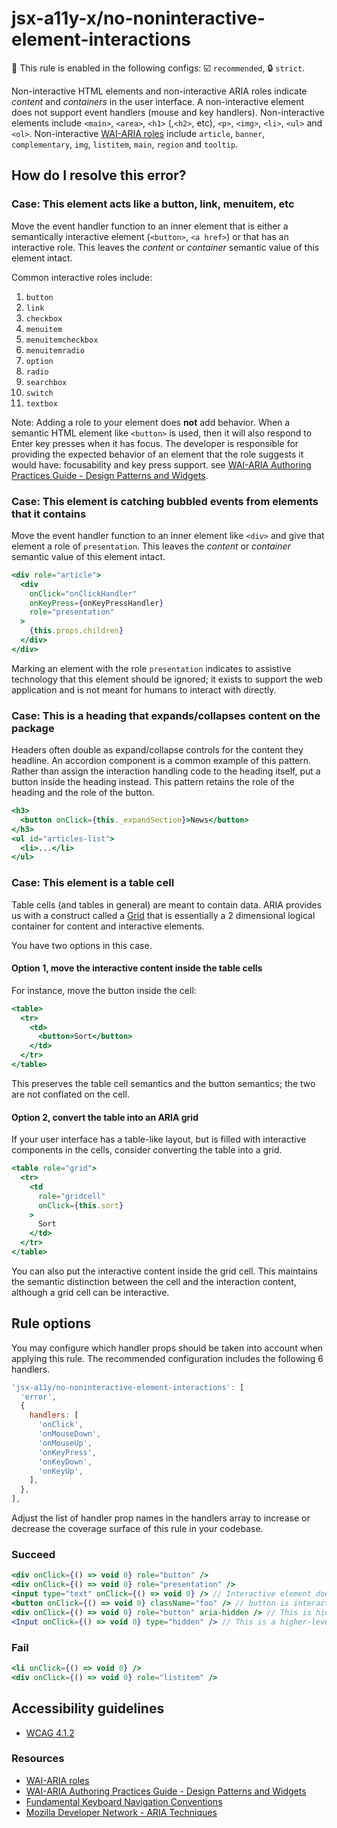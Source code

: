 # jsx-a11y-x/no-noninteractive-element-interactions

💼 This rule is enabled in the following configs: ☑️ `recommended`, 🔒 `strict`.

<!-- end auto-generated rule header -->

Non-interactive HTML elements and non-interactive ARIA roles indicate _content_ and _containers_ in the user interface. A non-interactive element does not support event handlers (mouse and key handlers). Non-interactive elements include `<main>`, `<area>`, `<h1>` (,`<h2>`, etc), `<p>`, `<img>`, `<li>`, `<ul>` and `<ol>`. Non-interactive [WAI-ARIA roles](https://www.w3.org/TR/wai-aria-1.1/#usage_intro) include `article`, `banner`, `complementary`, `img`, `listitem`, `main`, `region` and `tooltip`.

## How do I resolve this error?

### Case: This element acts like a button, link, menuitem, etc

Move the event handler function to an inner element that is either a semantically interactive element (`<button>`, `<a href>`) or that has an interactive role. This leaves the _content_ or _container_ semantic value of this element intact.

Common interactive roles include:

1. `button`
1. `link`
1. `checkbox`
1. `menuitem`
1. `menuitemcheckbox`
1. `menuitemradio`
1. `option`
1. `radio`
1. `searchbox`
1. `switch`
1. `textbox`

Note: Adding a role to your element does **not** add behavior. When a semantic HTML element like `<button>` is used, then it will also respond to Enter key presses when it has focus. The developer is responsible for providing the expected behavior of an element that the role suggests it would have: focusability and key press support.
see [WAI-ARIA Authoring Practices Guide - Design Patterns and Widgets](https://www.w3.org/TR/wai-aria-practices-1.1/#aria_ex).

### Case: This element is catching bubbled events from elements that it contains

Move the event handler function to an inner element like `<div>` and give that element a role of `presentation`. This leaves the _content_ or _container_ semantic value of this element intact.

```jsx
<div role="article">
  <div
    onClick="onClickHandler"
    onKeyPress={onKeyPressHandler}
    role="presentation"
  >
    {this.props.children}
  </div>
</div>
```

Marking an element with the role `presentation` indicates to assistive technology that this element should be ignored; it exists to support the web application and is not meant for humans to interact with directly.

### Case: This is a heading that expands/collapses content on the package

Headers often double as expand/collapse controls for the content they headline. An accordion component is a common example of this pattern. Rather than assign the interaction handling code to the heading itself, put a button inside the heading instead. This pattern retains the role of the heading and the role of the button.

```jsx
<h3>
  <button onClick={this._expandSection}>News</button>
</h3>
<ul id="articles-list">
  <li>...</li>
</ul>
```

### Case: This element is a table cell

Table cells (and tables in general) are meant to contain data. ARIA provides us with a construct called a [Grid](https://w3c.github.io/aria-practices/#grid) that is essentially a 2 dimensional logical container for content and interactive elements.

You have two options in this case.

#### Option 1, move the interactive content inside the table cells

For instance, move the button inside the cell:

```jsx
<table>
  <tr>
    <td>
      <button>Sort</button>
    </td>
  </tr>
</table>
```

This preserves the table cell semantics and the button semantics; the two are not conflated on the cell.

#### Option 2, convert the table into an ARIA grid

If your user interface has a table-like layout, but is filled with interactive components in the cells, consider converting the table into a grid.

```jsx
<table role="grid">
  <tr>
    <td
      role="gridcell"
      onClick={this.sort}
    >
      Sort
    </td>
  </tr>
</table>
```

You can also put the interactive content inside the grid cell. This maintains the semantic distinction between the cell and the interaction content, although a grid cell can be interactive.

## Rule options

You may configure which handler props should be taken into account when applying this rule. The recommended configuration includes the following 6 handlers.

```javascript
'jsx-a11y/no-noninteractive-element-interactions': [
  'error',
  {
    handlers: [
      'onClick',
      'onMouseDown',
      'onMouseUp',
      'onKeyPress',
      'onKeyDown',
      'onKeyUp',
    ],
  },
],
```

Adjust the list of handler prop names in the handlers array to increase or decrease the coverage surface of this rule in your codebase.

### Succeed

```jsx
<div onClick={() => void 0} role="button" />
<div onClick={() => void 0} role="presentation" />
<input type="text" onClick={() => void 0} /> // Interactive element does not require role.
<button onClick={() => void 0} className="foo" /> // button is interactive.
<div onClick={() => void 0} role="button" aria-hidden /> // This is hidden from screen reader.
<Input onClick={() => void 0} type="hidden" /> // This is a higher-level DOM component
```

### Fail

```jsx
<li onClick={() => void 0} />
<div onClick={() => void 0} role="listitem" />
```

## Accessibility guidelines

- [WCAG 4.1.2](https://www.w3.org/WAI/WCAG21/Understanding/name-role-value)

### Resources

- [WAI-ARIA roles](https://www.w3.org/TR/wai-aria-1.1/#usage_intro)
- [WAI-ARIA Authoring Practices Guide - Design Patterns and Widgets](https://www.w3.org/TR/wai-aria-practices-1.1/#aria_ex)
- [Fundamental Keyboard Navigation Conventions](https://www.w3.org/TR/wai-aria-practices-1.1/#kbd_generalnav)
- [Mozilla Developer Network - ARIA Techniques](https://developer.mozilla.org/en-US/docs/Web/Accessibility/ARIA/ARIA_Techniques/Using_the_button_role#Keyboard_and_focus)
